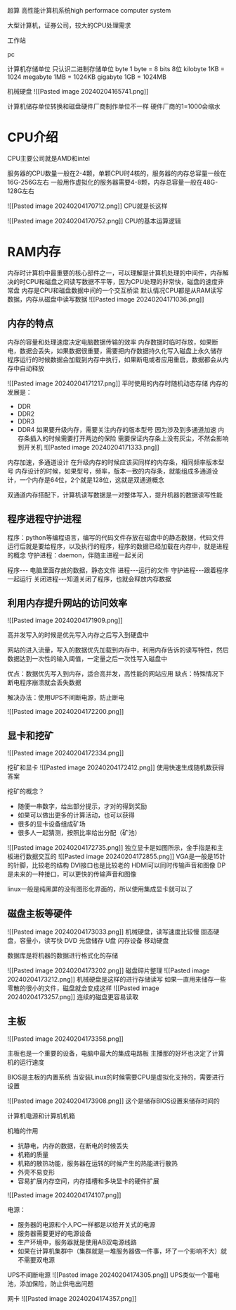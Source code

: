 超算 高性能计算机系统high performace computer system

大型计算机，证券公司，较大的CPU处理需求

工作站

pc

计算机存储单位
只认识二进制存储单位
byte  1 byte = 8 bits 8位
kilobyte 1KB = 1024 
megabyte 1MB = 1024KB 
gigabyte 1GB = 1024MB 

机械硬盘
![[Pasted image 20240204165741.png]]

计算机储存单位转换和磁盘硬件厂商制作单位不一样
硬件厂商的1=1000会缩水

# CPU介绍

CPU主要公司就是AMD和intel

服务器的CPU数量一般在2-4颗，单颗CPU时4核的，服务器的内存总容量一般在16G-256G左右
一般用作虚拟化的服务器需要4-8颗，内存总容量一般在48G-128G左右


![[Pasted image 20240204170712.png]]
CPU就是长这样

![[Pasted image 20240204170752.png]]
CPU的基本运算逻辑

# RAM内存

内存时计算机中最重要的核心部件之一，可以理解是计算机处理的中间件，内存解决的时CPU和磁盘之间读写数据不平等，因为CPU处理的非常快，磁盘的速度非常盘
内存是CPU和磁盘数据中间的一个交互桥梁
默认情况CPU都是从RAM读写数据，内存从磁盘中读写数据
![[Pasted image 20240204171036.png]]

## 内存的特点

内存的容量和处理速度决定电脑数据传输的效率
内存数据时临时存放，如果断电，数据会丢失，如果数据很重要，需要把内存数据持久化写入磁盘上永久储存
程序运行的时候数据会加载到内存中执行，如果断电或者应用重启，数据都会从内存中自动释放

![[Pasted image 20240204171217.png]]
平时使用的内存时随机动态存储
内存的发展是：
- DDR
- DDR2
- DDR3
- DDR4
如果要升级内存，需要关注内存的版本型号
因为涉及到多通道加速
内存条插入的时候需要打开两边的保险
需要保证内存条上没有灰尘，不然会影响到开关机
![[Pasted image 20240204171333.png]]

内存加速，多通道设计
在升级内存的时候应该买同样的内存条，相同频率版本型号
内存设计的时候，如果型号，频率，版本一致的内存条，就能组成多通道设计，一个内存是64位，2个就是128位，这就是双通道概念

双通道内存搭配下，计算机读写数据是一对整体写入，提升机器的数据读写性能

## 程序进程守护进程

程序：python等编程语言，编写的代码文件存放在磁盘中的静态数据，代码文件运行后就是要给程序，以及执行的程序，程序的数据已经加载在内存中，就是进程的概念
守护进程：daemon，伴随主进程一起关闭

程序--- 电脑里面存放的数据，静态文件
进程---运行的文件
守护进程---跟着程序一起运行
关闭进程---知道关闭了程序，也就会释放内存数据

## 利用内存提升网站的访问效率

![[Pasted image 20240204171909.png]]

高并发写入的时候是优先写入内存之后写入到硬盘中

网站的进入流量，写入的数据优先加载到内存中，利用内存告诉的读写特性，然后数据达到一次性的输入阈值，一定量之后一次性写入磁盘中

优点：数据优先写入到内存，适合高并发，高性能的网站应用
缺点：特殊情况下断电程序崩溃就会丢失数据

解决办法：使用UPS不间断电源，防止断电

![[Pasted image 20240204172200.png]]

## 显卡和挖矿

![[Pasted image 20240204172334.png]]

挖矿和显卡
![[Pasted image 20240204172412.png]]
使用快速生成随机数获得答案

挖矿的概念？
- 随便一串数字，给出部分提示，才对的得到奖励
- 如果可以做出更多的计算活动，也可以获得
- 很多的显卡设备组成矿场
- 很多人一起猜测，按照比率给出分配（矿池）


![[Pasted image 20240204172735.png]]
独立显卡是如图所示，金手指是和主板进行数据交互的 
![[Pasted image 20240204172855.png]]
VGA是一般是15针的针脚，比较老的结构
DVI接口也是比较老的
HDMI可以同时传输声音和图像
DP是未来的一种接口，可以更快的传输声音和图像

linux一般是纯黑屏的没有图形化界面的，所以使用集成显卡就可以了

## 磁盘主板等硬件

![[Pasted image 20240204173033.png]]
机械硬盘，读写速度比较慢
固态硬盘，容量小，读写快
DVD 光盘储存
U盘 闪存设备
移动硬盘

数据库是将机器的数据进行格式化的存储


![[Pasted image 20240204173202.png]]
磁盘碎片整理
![[Pasted image 20240204173212.png]]
机械硬盘是这样的进行存储读写
如果一直用来储存一些零散的很小的文件，磁盘就会变成这样
![[Pasted image 20240204173257.png]]
连续的磁盘更容易读取

## 主板

![[Pasted image 20240204173358.png]]

主板也是一个重要的设备，电脑中最大的集成电路板
主播那的好坏也决定了计算机的运行速度

BIOS是主板的内置系统
当安装Linux的时候需要CPU是虚拟化支持的，需要进行设置

![[Pasted image 20240204173908.png]]
这个是储存BIOS设置来储存时间的

计算机电源和计算机机箱

机箱的作用
- 抗静电，内存的数据，在断电的时候丢失
- 机箱的质量
- 机箱的散热功能，服务器在运转的时候产生的热能进行散热
- 外壳不易变形
- 容易扩展内存空间，内存插槽和多块显卡的硬件扩展

![[Pasted image 20240204174107.png]]

电源：
- 服务器的电源和个人PC一样都是以给开关式的电源
- 服务器需要更好的电源设备
- 生产环境中，服务器就是使用AB双电源线路
- 如果在计算机集群中（集群就是一堆服务器做一件事，坏了一个影响不大）就不需要双电源

UPS不间断电源
![[Pasted image 20240204174305.png]]
UPS类似一个蓄电池，添加保险，防止供电出问题

网卡
![[Pasted image 20240204174357.png]]


